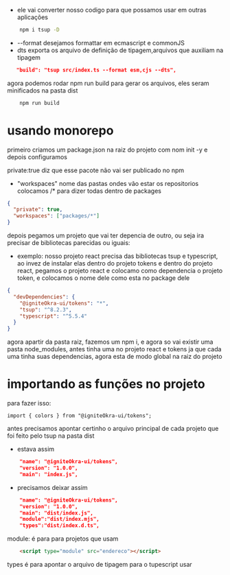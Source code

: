 - ele vai converter nosso codigo para que possamos usar em outras aplicações

```bash
    npm i tsup -D
```

- --format desejamos formattar em ecmascript e commonJS
- dts exporta os arquivo de definição de tipagem,arquivos que auxiliam na tipagem

```json
   "build": "tsup src/index.ts --format esm,cjs --dts",
```

<p>agora podemos rodar npm run build para gerar os arquivos, eles seram minificados na pasta dist</p>

```bash
    npm run build
```

# usando monorepo

primeiro criamos um package.json na raiz do projeto com nom init -y e depois configuramos

<p>private:true diz que esse pacote não vai ser publicado no npm</p>

- "workspaces" nome das pastas ondes vão estar os repositorios
  colocamos /\* para dizer todas dentro de packages

```json
{
  "private": true,
  "workspaces": ["packages/*"]
}
```

depois pegamos um projeto que vai ter depencia de outro, ou seja ira precisar de bibliotecas parecidas ou iguais:

- exemplo: nosso projeto react precisa das bibliotecas tsup e typescript, ao invez de instalar elas dentro do projeto tokens e dentro do projeto react, pegamos o projeto react e colocamo como dependencia o projeto token, e colocamos o nome dele como esta no package dele

```json
{
  "devDependencies": {
    "@igniteOkra-ui/tokens": "*",
    "tsup": "^8.2.3",
    "typescript": "^5.5.4"
  }
}
```

<p>agora apartir da pasta raiz, fazemos um npm i, e agora so vai existir uma pasta node_modules, antes tinha uma no projeto react e tokens ja que cada uma tinha suas dependencias, agora esta de modo global na raiz do projeto</p>

# importando as funções no projeto

para fazer isso:

```tsx
import { colors } from "@igniteOkra-ui/tokens";
```

antes precisamos apontar certinho o arquivo principal de cada projeto que foi feito pelo tsup na pasta dist

- estava assim

```json
    "name": "@igniteOkra-ui/tokens",
    "version": "1.0.0",
    "main": "index.js",
```

- precisamos deixar assim

```json
    "name": "@igniteOkra-ui/tokens",
    "version": "1.0.0",
    "main": "dist/index.js",
    "module":"dist/index.mjs",
    "types":"dist/index.d.ts",
```
<p> module: é para para projetos que usam      </p>

```html
    <script type="module" src="endereco"></script> 
```

<p> types é para apontar o arquivo de tipagem para o tupescript usar </p>
